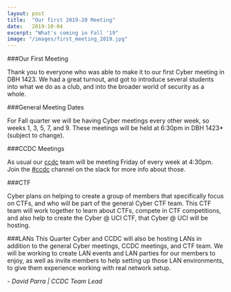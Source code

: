 ```yaml
---
layout: post
title:  "Our first 2019-20 Meeting"
date:   2019-10-04
excerpt: "What's coming in Fall '19"
image: "/images/first_meeting_2019.jpg"
---
```

###Our First Meeting

Thank you to everyone who was able to make it to our first Cyber meeting in DBH 1423. We had a great turnout, and got to introduce several students into what we do as a club, and into the broader world of security as a whole.


###General Meeting Dates

For Fall quarter we will be having Cyber meetings every other week, so weeks 1, 3, 5, 7, and 9. These meetings will be held at 6:30pm in DBH 1423* (subject to change).


###CCDC Meetings

As usual our <a href="/ccdc">ccdc</a> team will be meeting Friday of every week at 4:30pm. Join the <a href="https://ucicyber.slack.com/messages/C7K08HFUL">#ccdc</a> channel on the slack for more info about those.


###CTF

Cyber plans on helping to create a group of members that specifically focus on CTFs, and who will be part of the general Cyber CTF team. This CTF team will work together to learn about CTFs, compete in CTF competitions, and also help to create the Cyber @ UCI CTF, that Cyber @ UCI will be hosting.


###LANs
This Quarter Cyber and CCDC will also be hosting LANs in addition to the general Cyber meetings, CCDC meetings, and CTF team. We will be working to create LAN events and LAN parties for our members to enjoy, as well as invite members to help setting up those LAN environments, to give them experience working with real network setup. 



\- *David Parra \| CCDC Team Lead*

